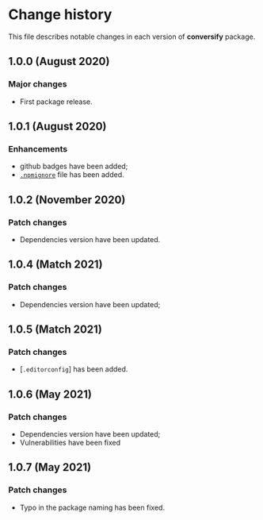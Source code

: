 # Change history

This file describes notable changes in each version of **conversify** package.

## 1.0.0 (August 2020)

### Major changes
+ First package release.
 
## 1.0.1 (August 2020)

### Enhancements
+ github badges have been added;
+ [`.npmignore`](.npmignore) file has been added.
 
## 1.0.2 (November 2020)
 
### Patch changes
+ Dependencies version have been updated.

## 1.0.4 (Match 2021)
 
### Patch changes
+ Dependencies version have been updated;

## 1.0.5 (Match 2021)
 
### Patch changes
+ [`.editorconfig`] has been added.

## 1.0.6 (May 2021)

### Patch changes
+ Dependencies version have been updated;
+ Vulnerabilities have been fixed

## 1.0.7 (May 2021)

### Patch changes
+ Typo in the package naming has been fixed.
